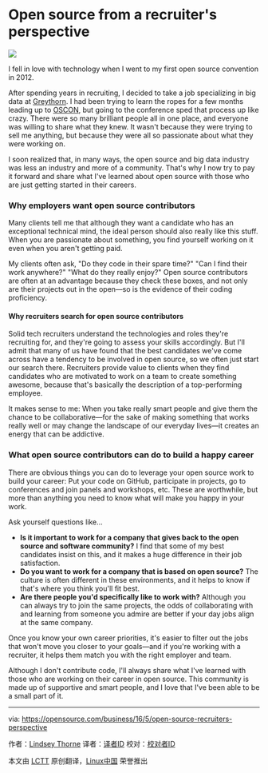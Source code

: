 Open source from a recruiter's perspective
============================================

![](https://opensource.com/sites/default/files/styles/image-full-size/public/images/business/BIZ_workplay.png?itok=uQqFssrf)

I fell in love with technology when I went to my first open source convention in 2012.

After spending years in recruiting, I decided to take a job specializing in big data at [Greythorn][1]. I had been trying to learn the ropes for a few months leading up to [OSCON][2], but going to the conference sped that process up like crazy. There were so many brilliant people all in one place, and everyone was willing to share what they knew. It wasn't because they were trying to sell me anything, but because they were all so passionate about what they were working on.

I soon realized that, in many ways, the open source and big data industry was less an industry and more of a community. That's why I now try to pay it forward and share what I've learned about open source with those who are just getting started in their careers.

### Why employers want open source contributors

Many clients tell me that although they want a candidate who has an exceptional technical mind, the ideal person should also really like this stuff. When you are passionate about something, you find yourself working on it even when you aren't getting paid.

My clients often ask, "Do they code in their spare time?" "Can I find their work anywhere?" "What do they really enjoy?" Open source contributors are often at an advantage because they check these boxes, and not only are their projects out in the open—so is the evidence of their coding proficiency.

#### Why recruiters search for open source contributors

Solid tech recruiters understand the technologies and roles they're recruiting for, and they're going to assess your skills accordingly. But I'll admit that many of us have found that the best candidates we've come across have a tendency to be involved in open source, so we often just start our search there. Recruiters provide value to clients when they find candidates who are motivated to work on a team to create something awesome, because that's basically the description of a top-performing employee.

It makes sense to me: When you take really smart people and give them the chance to be collaborative—for the sake of making something that works really well or may change the landscape of our everyday lives—it creates an energy that can be addictive.

### What open source contributors can do to build a happy career

There are obvious things you can do to leverage your open source work to build your career: Put your code on GitHub, participate in projects, go to conferences and join panels and workshops, etc. These are worthwhile, but more than anything you need to know what will make you happy in your work.

Ask yourself questions like...

* **Is it important to work for a company that gives back to the open source and software community?** I find that some of my best candidates insist on this, and it makes a huge difference in their job satisfaction.
* **Do you want to work for a company that is based on open source?** The culture is often different in these environments, and it helps to know if that's where you think you'll fit best.
* **Are there people you'd specifically like to work with?** Although you can always try to join the same projects, the odds of collaborating with and learning from someone you admire are better if your day jobs align at the same company.

Once you know your own career priorities, it's easier to filter out the jobs that won't move you closer to your goals—and if you're working with a recruiter, it helps them match you with the right employer and team.

Although I don't contribute code, I'll always share what I've learned with those who are working on their career in open source. This community is made up of supportive and smart people, and I love that I've been able to be a small part of it.


------------------------------------------------------------------------------

via: https://opensource.com/business/16/5/open-source-recruiters-perspective

作者：[Lindsey Thorne][a]
译者：[译者ID](https://github.com/译者ID)
校对：[校对者ID](https://github.com/校对者ID)

本文由 [LCTT](https://github.com/LCTT/TranslateProject) 原创翻译，[Linux中国](https://linux.cn/) 荣誉推出

[a]: https://opensource.com/users/lindsey-thorne
[1]: http://www.greythorn.com/
[2]: http://conferences.oreilly.com/oscon
